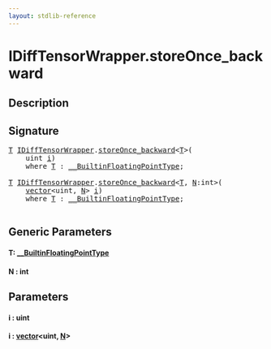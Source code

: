 ```yaml
---
layout: stdlib-reference
---
```


# IDiffTensorWrapper\.storeOnce\_backward

## Description





## Signature 

<pre>
<a href="storeonce_backward-5#typeparam-T" class="code_type">T</a> <a href="../interfaces/idifftensorwrapper-015b/index" class="code_type">IDiffTensorWrapper</a>.<a href="storeonce_backward-5">storeOnce_backward</a>&lt;<a href="storeonce_backward-5#typeparam-T" class="code_type">T</a>&gt;(
    <span class="code_keyword">uint</span> <a href="storeonce_backward-5#decl-i" class="code_param">i</a>)
    <span class='code_keyword'>where</span> <a href="storeonce_backward-5#typeparam-T" class="code_type">T</a> : <a href="../interfaces/0_builtinfloatingpointtype-029hm/index" class="code_type">__BuiltinFloatingPointType</a>;

<a href="storeonce_backward-5#typeparam-T" class="code_type">T</a> <a href="../interfaces/idifftensorwrapper-015b/index" class="code_type">IDiffTensorWrapper</a>.<a href="storeonce_backward-5">storeOnce_backward</a>&lt;<a href="storeonce_backward-5#typeparam-T" class="code_type">T</a>, <a href="storeonce_backward-5#decl-N" class="code_var">N</a>:<span class="code_keyword">int</span>&gt;(
    <a href="../types/vector/index" class="code_type">vector</a>&lt;<span class="code_keyword">uint</span>, <a href="storeonce_backward-5#decl-N" class="code_var">N</a>&gt; <a href="storeonce_backward-5#decl-i" class="code_param">i</a>)
    <span class='code_keyword'>where</span> <a href="storeonce_backward-5#typeparam-T" class="code_type">T</a> : <a href="../interfaces/0_builtinfloatingpointtype-029hm/index" class="code_type">__BuiltinFloatingPointType</a>;

</pre>

## Generic Parameters

####  <a id="typeparam-T"></a>T: [\_\_BuiltinFloatingPointType](../interfaces/0_builtinfloatingpointtype-029hm/index)
####  <a id="decl-N"></a>N  : int

## Parameters

####  <a id="decl-i"></a>i  : uint
####  <a id="decl-i"></a>i  : [vector](../types/vector/index)\<uint, [N](../types/vector/index#decl-N)\>

